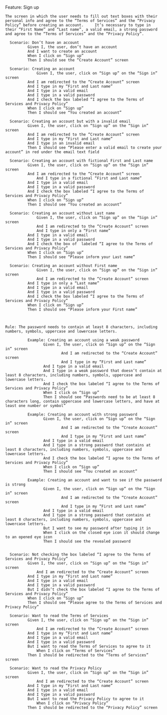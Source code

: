 Feature: Sign up
 
    The screen in which the user needs to fill out text boxes with their personal info and agree to the “Terms of Services” and the “Privacy Policy” before creating an account.     It’s necessary to type in their “First Name” and “Last name”, a valid email, a strong password and agree to the “Terms of Services” and the “Privacy Policy”. 

      Scenario: Don’t have an account
		      Given I, the user, don’t have an account
		      And I want to create an account
		      When I click on “Sign up” 
		      Then I should see the “Create Account” screen

	  Scenario: Creating an account
	      	      Given I, the user, click on “Sign up” on the “Sign in” screen
		      And I am redirected to the “Create Account” screen
		      And I type in my “First and Last name”
		      And I type in a valid email 
		      And I type in a valid password
		      And I check the box labeled “I agree to the Terms of Services and Privacy Policy” 
		      When I click on “Sign up” 
		      Then I should see “You created an account”

	  Scenario: Creating an account but with a invalid email
		      Given I, the user, click on “Sign up” on the “Sign in” screen
		      And I am redirected to the “Create Account” screen
		      And I type in my “First and Last name” 
		      And I type in an invalid email 
		      Then I should see “Please enter a valid email to create your account” in red under the email text field

	  Scenario: Creating an account with fictional First and Last name
		      Given I, the user, click on “Sign up” on the “Sign in” screen
		      And I am redirected to the “Create Account” screen 
	              And I type in a fictional “First and Last name”
		      And I type in a valid email 
		      And I type in a valid password
		      And I check the box labeled “I agree to the Terms of Services and Privacy Policy”
		      When I click on “Sign up” 
		      Then I should see “You created an account”

	  Scenario: Creating an account without Last name
                  Given I, the user, click on “Sign up” on the “Sign in” screen
                  And I am redirected to the “Create Account” screen 
	      	      And I type in only a “First name”
		      And I type in a valid email 
		      And I type in a valid password
		      And I check the box of  labeled “I agree to the Terms of Services and Privacy Policy”
		      When I click on “Sign up” 
		      Then I should see “Please inform your Last name”

	  Scenario: Creating an account without First name
                  Given I, the user, click on “Sign up” on the “Sign in” screen
                  And I am redirected to the “Create Account” screen  
		      And I type in only a “Last name”
		      And I type in a valid email 
		      And I type in a valid password
		      And I check the box labeled “I agree to the Terms of Services and Privacy Policy”
		      When I click on “Sign up” 
		      Then I should see “Please inform your First name”


 
  	Rule: The password needs to contain at least 8 characters, including numbers, symbols, uppercase and lowercase letters.

		      Example: Creating an account using a weak password
			         Given I, the user, click on “Sign up” on the “Sign in” screen
                             And I am redirected to the “Create Account” screen  
                             And I type in my “First and Last name”
		         	 And I type in a valid email
			         And I type in a weak password that doesn’t contain at least 8 characters, including numbers, symbols, uppercase and lowercase letters.
			         And I check the box labeled “I agree to the Terms of Services and Privacy Policy”
			         When I click on “Sign up” 
			         Then I should see “Passwords need to be at least 8 characters long, contain uppercase and lowercase letters, and have at least one number or symbol” 

		      Example: Creating an account with strong password
			         Given I, the user, click on “Sign up” on the “Sign in” screen
                             And I am redirected to the “Create Account” screen
                             And I type in my “First and Last name”  
			         And I type in a valid email
			         And I type in a strong password that contains at least 8 characters, including numbers, symbols, uppercase and lowercase letters.
			         And I check the box labeled “I agree to the Terms of Services and Privacy Policy”
			         When I click on “Sign up” 
			         Then I should see “You created an account”

		      Example: Creating an account and want to see if the password is strong
			         Given I, the user, click on “Sign up” on the “Sign in” screen
                             And I am redirected to the “Create Account” screen
                             And I type in my “First and Last name”  
			         And I type in a valid email
			         And I type in a strong password that contains at least 8 characters, including numbers, symbols, uppercase and lowercase letters.
			         But I want to see my password after typing it in
			         When I click on the closed eye icon it should change to an opened eye icon 
			         Then I should see the revealed password


	  Scenario: Not checking the box labeled “I agree to the Terms of Services and Privacy Policy”
		      Given I, the user, click on “Sign up” on the “Sign in” screen
                  And I am redirected to the “Create Account” screen  
		      And I type in my “First and Last name”
		      And I type in a valid email
		      And I type in a valid password
		      But I didn’t check the box labeled “I agree to the Terms of Services and Privacy Policy”
		      When I click on “Sign up” 
		      Then I should see “Please agree to the Terms of Services and Privacy Policy”

	  Scenario: Want to read the Terms of Services
		      Given I, the user, click on “Sign up” on the “Sign in” screen
                  And I am redirected to the “Create Account” screen  
		      And I type in my “First and Last name”
		      And I type in a valid email
		      And I type in a valid password
		      But I want to read the Terms of Services to agree to it		
                  When I click on “Terms of Services”
		      Then I should be redirected to the “Terms of Services” screen

	  Scenario: Want to read the Privacy Policy
		      Given I, the user, click on “Sign up” on the “Sign in” screen
                  And I am redirected to the “Create Account” screen  
		      And I type in my “First and Last name”
		      And I type in a valid email
		      And I type in a valid password
		      But I want to read the Privacy Policy to agree to it		
                  When I click on “Privacy Policy”
		      Then I should be redirected to the “Privacy Policy” screen
